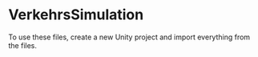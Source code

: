# VerkehrsSimulation

To use these files, create a new Unity project and import everything from the files.
